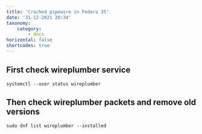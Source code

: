 ```yaml
---
title: 'Crached pipewire in Fedora 35'
date: '31-12-2021 20:34'
taxonomy:
    category:
        - docs
horizontal: false
shortcodes: true
---
```


## First check wireplumber service

`systemctl --user status wireplumber`

## Then check wireplumber packets and remove old versions

`sudo dnf list wireplumber --installed`